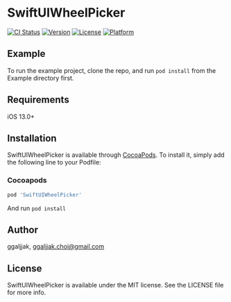 # SwiftUIWheelPicker

[![CI Status](https://img.shields.io/travis/ggaljjak/SwiftUIWheelPicker.svg?style=flat)](https://travis-ci.org/ggaljjak/SwiftUIWheelPicker)
[![Version](https://img.shields.io/cocoapods/v/SwiftUIWheelPicker.svg?style=flat)](https://cocoapods.org/pods/SwiftUIWheelPicker)
[![License](https://img.shields.io/cocoapods/l/SwiftUIWheelPicker.svg?style=flat)](https://cocoapods.org/pods/SwiftUIWheelPicker)
[![Platform](https://img.shields.io/cocoapods/p/SwiftUIWheelPicker.svg?style=flat)](https://cocoapods.org/pods/SwiftUIWheelPicker)

## Example

To run the example project, clone the repo, and run `pod install` from the Example directory first.

## Requirements

iOS 13.0+

## Installation

SwiftUIWheelPicker is available through [CocoaPods](https://cocoapods.org). To install
it, simply add the following line to your Podfile:

### Cocoapods

```ruby
pod 'SwiftUIWheelPicker'
```

And run `pod install`

## Author

ggaljjak, ggaljjak.choi@gmail.com

## License

SwiftUIWheelPicker is available under the MIT license. See the LICENSE file for more info.
